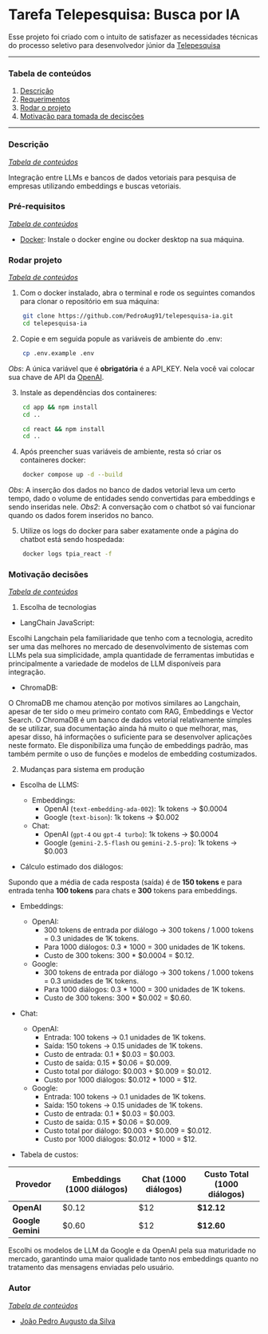 # Tarefa Telepesquisa: Busca por IA

Esse projeto foi criado com o intuito de satisfazer as necessidades técnicas
do processo seletivo para desenvolvedor júnior da [Telepesquisa][]

---

### Tabela de conteúdos
1. [Descrição][desc]
2. [Requerimentos][reqs]
3. [Rodar o projeto][run]
4. [Motivação para tomada de decisções][motivation]

---

### Descrição
_[Tabela de conteúdos][home]_

Integração entre LLMs e bancos de dados vetoriais para pesquisa de empresas utilizando
embeddings e buscas vetoriais.

### Pré-requisitos
_[Tabela de conteúdos][home]_

- [Docker]: Instale o docker engine ou docker desktop na sua máquina.

### Rodar projeto
_[Tabela de conteúdos][home]_

1. Com o docker instalado, abra o terminal e rode os seguintes comandos para clonar
o repositório em sua máquina:

``` bash
    git clone https://github.com/PedroAug91/telepesquisa-ia.git
    cd telepesquisa-ia
```

2. Copie e em seguida popule as variáveis de ambiente do .env:

``` bash
    cp .env.example .env
```

_Obs_: A única variável que é __obrigatória__ é a API_KEY. Nela você vai colocar
sua chave de API da [OpenAI].

3. Instale as dependências dos containeres:

``` bash
    cd app && npm install
    cd ..
```

``` bash
    cd react && npm install
    cd ..
```

4. Após preencher suas variáveis de ambiente, resta só criar os containeres
docker:

``` bash
    docker compose up -d --build
```

_Obs_: A inserção dos dados no banco de dados vetorial leva um certo tempo, dado
o volume de entidades sendo convertidas para embeddings e sendo inseridas nele.
_Obs2_: A conversação com o chatbot só vai funcionar quando os dados forem inseridos
no banco.

5. Utilize os logs do docker para saber exatamente onde a página do chatbot
está sendo hospedada:

``` bash
    docker logs tpia_react -f
```

### Motivação decisões
_[Tabela de conteúdos][home]_

1. Escolha de tecnologias

- LangChain JavaScript:

Escolhi Langchain pela familiaridade que tenho com a tecnologia, acredito ser uma
das melhores no mercado de desenvolvimento de sistemas com LLMs pela sua simplicidade, 
ampla quantidade de ferramentas imbutidas e principalmente a variedade de modelos
de LLM disponíveis para integração.

- ChromaDB:

O ChromaDB me chamou atenção por motivos similares ao Langchain, apesar de ter
sido o meu primeiro contato com RAG, Embeddings e Vector Search. O ChromaDB é
um banco de dados vetorial relativamente simples de se utilizar, sua documentação
ainda há muito o que melhorar, mas, apesar disso, há informações o suficiente
para se desenvolver aplicações neste formato. Ele disponibiliza uma função de
embeddings padrão, mas também permite o uso de funções e modelos de embedding
costumizados.

2. Mudanças para sistema em produção

- Escolha de LLMS:
    - Embeddings:
        - OpenAI (`text-embedding-ada-002`): 1k tokens -> $0.0004
        - Google (`text-bison`): 1k tokens -> $0.002
    - Chat:
        - OpenAI (`gpt-4` ou `gpt-4 turbo`): 1k tokens -> $0.0004
        - Google (`gemini-2.5-flash` ou `gemini-2.5-pro`): 1k tokens -> $0.003


- Cálculo estimado dos diálogos:

Supondo que a média de cada resposta (saída) é de __150 tokens__ e para entrada
tenha __100 tokens__ para chats e __300__ tokens para embeddings.

- Embeddings:
    - OpenAI:
        - 300 tokens de entrada por diálogo -> 300 tokens / 1.000 tokens = 0.3 unidades de 1K tokens.
        - Para 1000 diálogos: 0.3 * 1000 = 300 unidades de 1K tokens.
        - Custo de 300 tokens: 300 * $0.0004 = $0.12.
    - Google:
        - 300 tokens de entrada por diálogo -> 300 tokens / 1.000 tokens = 0.3 unidades de 1K tokens.
        - Para 1000 diálogos: 0.3 * 1000 = 300 unidades de 1K tokens.
        - Custo de 300 tokens: 300 * $0.002 = $0.60.
- Chat:
    - OpenAI:
        - Entrada: 100 tokens → 0.1 unidades de 1K tokens.
        - Saída: 150 tokens → 0.15 unidades de 1K tokens.
        - Custo de entrada: 0.1 * $0.03 = $0.003.
        - Custo de saída: 0.15 * $0.06 = $0.009.
        - Custo total por diálogo: $0.003 + $0.009 = $0.012.
        - Custo por 1000 diálogos: $0.012 * 1000 = $12.
    - Google:
        - Entrada: 100 tokens → 0.1 unidades de 1K tokens.
        - Saída: 150 tokens → 0.15 unidades de 1K tokens.
        - Custo de entrada: 0.1 * $0.03 = $0.003.
        - Custo de saída: 0.15 * $0.06 = $0.009.
        - Custo total por diálogo: $0.003 + $0.009 = $0.012.
        - Custo por 1000 diálogos: $0.012 * 1000 = $12.

- Tabela de custos:

| **Provedor**      | **Embeddings (1000 diálogos)** | **Chat (1000 diálogos)** | **Custo Total (1000 diálogos)** |
| ----------------- | ------------------------------ | ------------------------ | ------------------------------- |
| **OpenAI**        | \$0.12                         | \$12                     | **\$12.12**                     |
| **Google Gemini** | \$0.60                         | \$12                     | **\$12.60**                     |

Escolhi os modelos de LLM da Google e da OpenAI pela sua maturidade no mercado, 
garantindo uma maior qualidade tanto nos embeddings quanto no tratamento das mensagens 
enviadas pelo usuário.

### Autor
_[Tabela de conteúdos][home]_

- [João Pedro Augusto da Silva][author]

[desc]: #descrição
[reqs]: #pré-requisitos
[run]: #rodar-projeto
[motivation]: #motivação-decisões
[home]: #tabela-de-conteúdos
[author]: https://github.com/PedroAug91
[Telepesquisa]: https://telepesquisa.com
[Docker]: https://docs.docker.com/engine/install/
[OpenAI]: https://platform.openai.com/docs/overview

